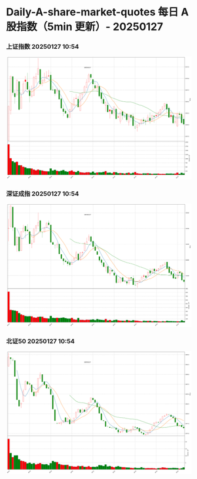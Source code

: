 
# Daily-A-share-market-quotes 每日 A 股指数（5min 更新）- 20250127

### 上证指数 20250127 10:54
![](./fig/2025/1/20250127-sh000001.png)

### 深证成指 20250127 10:54
![](./fig/2025/1/20250127-sz399001.png)

### 北证50 20250127 10:54
![](./fig/2025/1/20250127-bj899050.png)
